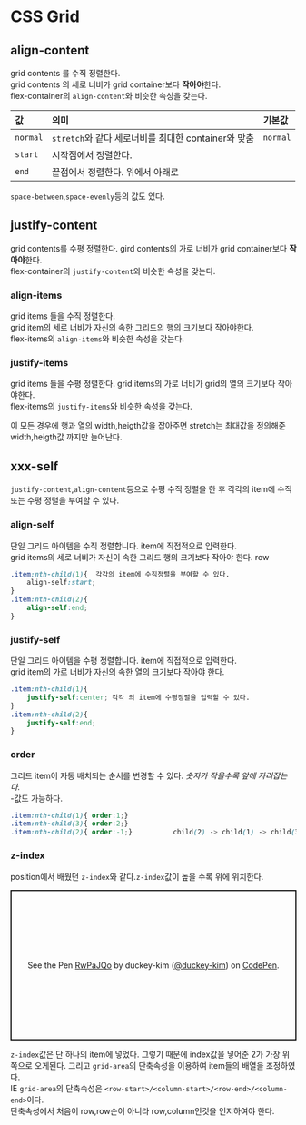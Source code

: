 # CSS Grid  

## align-content  
grid contents 를 수직 정렬한다.  
grid contents 의 세로 너비가 grid container보다 **작아야**한다.  
flex-container의 `align-content`와 비슷한 속성을 갖는다.  

|값|의미|기본값|
|:---|:---|:---|
|`normal`|`stretch`와 같다 세로너비를 최대한 container와 맞춤|`normal`|
|`start`|시작점에서 정렬한다.| |
|`end`|끝점에서 정렬한다. 위에서 아래로| |  

`space-between`,`space-evenly`등의 값도 있다.  

## justify-content  
grid contents를 수평 정렬한다.
gird contents의 가로 너비가 grid container보다 **작아야**한다.  
flex-container의 `justify-content`와 비슷한 속성을 갖는다.  

### align-items  
grid items 들을 수직 정렬한다.  
grid item의 세로 너비가 자신의 속한 그리드의 행의 크기보다 작아야한다.  
flex-items의 `align-items`와 비슷한 속성을 갖는다.  

### justify-items  
grid items 들을 수평 정렬한다. 
grid items의 가로 너비가 grid의 열의 크기보다 작아야한다.  
flex-items의 `justify-items`와 비슷한 속성을 갖는다.  

이 모든 경우에 행과 열의 width,heigth값을 잡아주면 stretch는 최대값을 정의해준 width,heigth값 까지만 늘어난다.  


##  xxx-self  
`justify-content`,`align-content`등으로 수평 수직 정렬을 한 후 각각의 item에 수직 또는 수평 정렬을 부여할 수 있다.
### align-self  
단일 그리드 아이템을 수직 정렬합니다. item에 직접적으로 입력한다.  
grid items의 세로 너비가 자신이 속한 그리드 행의 크기보다 작아야 한다. row
```css
.item:nth-child(1){  각각의 item에 수직정렬을 부여할 수 있다.
    align-self:start;
}  
.item:nth-child(2){
    align-self:end;
}
```  

### justify-self  
단일 그리드 아이템을 수평 정렬합니다. item에 직접적으로 입력한다.  
grid item의 가로 너비가 자신의 속한 열의 크기보다 작아야 한다.  
```css
.item:nth-child(1){
    justify-self:center; 각각 의 item에 수평정렬을 입력할 수 있다.
}
.item:nth-child(2){
    justify-self:end;
}
```  

### order  
그리드 item이 자동 배치되는 순서를 변경할 수 있다. *숫자가 작을수록 앞에 자리잡는다.*  
-값도 가능하다.  

```css
.item:nth-child(1){ order:1;}
.item:nth-child(3){ order:2;}
.item:nth-child(2){ order:-1;}          child(2) -> child(1) -> child(3)의 순으로 자동배치  
```
### z-index  
position에서 배웠던 `z-index`와 같다.`z-index`값이 높을 수록 위에 위치한다.  



<p class="codepen" data-height="265" data-theme-id="default" data-default-tab="css,result" data-user="duckey-kim" data-slug-hash="RwPaJQo" style="height: 265px; box-sizing: border-box; display: flex; align-items: center; justify-content: center; border: 2px solid; margin: 1em 0; padding: 1em;" data-pen-title="RwPaJQo">
  <span>See the Pen <a href="https://codepen.io/duckey-kim/pen/RwPaJQo">
  RwPaJQo</a> by duckey-kim (<a href="https://codepen.io/duckey-kim">@duckey-kim</a>)
  on <a href="https://codepen.io">CodePen</a>.</span>
</p>
<script async src="https://static.codepen.io/assets/embed/ei.js"></script>

`z-index`값은 단 하나의 item에 넣었다. 그렇기 때문에 index값을 넣어준 2가 가장 위쪽으로 오게된다. 그리고 `grid-area`의 단축속성을 이용하여 item들의 배열을 조정하였다.  
IE
`grid-area`의 단축속성은 `<row-start>/<column-start>/<row-end>/<column-end>`이다.  
단축속성에서 처음이 row,row순이 아니라 row,column인것을 인지하여야 한다.



